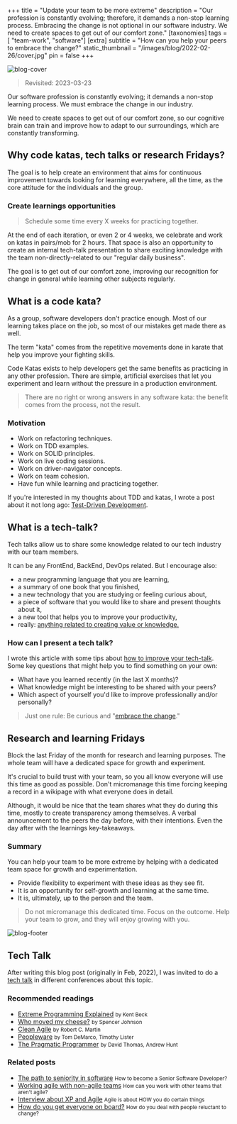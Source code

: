+++
title = "Update your team to be more extreme"
description = "Our profession is constantly evolving; therefore, it demands a non-stop learning process. Embracing the change is not optional in our software industry. We need to create spaces to get out of our comfort zone."
[taxonomies]
tags = [ "team-work", "software"]
[extra]
subtitle = "How can you help your peers to embrace the change?"
static_thumbnail = "/images/blog/2022-02-26/cover.jpg"
pin = false
+++

![blog-cover](/images/blog/2022-02-26/cover.jpg)

> Revisited: <span class="post-revisited-date">2023-03-23</span>

Our software profession is constantly evolving; it demands a non-stop learning process. We must embrace the change in our industry.

<!-- more -->

We need to create spaces to get out of our comfort zone, so our cognitive brain can train and improve how to adapt to our surroundings, which are constantly transforming.

## Why code katas, tech talks or research Fridays?

The goal is to help create an environment that aims for continuous improvement towards looking for learning everywhere, all the time, as the core attitude for the individuals and the group.

### Create learnings opportunities

> Schedule some time every X weeks for practicing together.

At the end of each iteration, or even 2 or 4 weeks, we celebrate and work on katas in pairs/mob for 2 hours. That space is also an opportunity to create an internal tech-talk presentation to share exciting knowledge with the team non-directly-related to our "regular daily business".

The goal is to get out of our comfort zone, improving our recognition for change in general while learning other subjects regularly.

## What is a code kata?

As a group, software developers don't practice enough. Most of our learning takes place on the job, so most of our mistakes get made there as well.

The term "kata" comes from the repetitive movements done in karate that help you improve your fighting skills.

Code Katas exists to help developers get the same benefits as practicing in any other profession. There are simple, artificial exercises that let you experiment and learn without the pressure in a production environment.

> There are no right or wrong answers in any software kata: the benefit comes from the process, not the result.

### Motivation

- Work on refactoring techniques.
- Work on TDD examples.
- Work on SOLID principles.
- Work on live coding sessions.
- Work on driver-navigator concepts.
- Work on team cohesion.
- Have fun while learning and practicing together.

If you're interested in my thoughts about TDD and katas, I wrote a post about it not long ago:
[Test-Driven Development](/blog/test-driven-development/).

## What is a tech-talk?

Tech talks allow us to share some knowledge related to our tech industry with our team members.

It can be any FrontEnd, BackEnd, DevOps related. But I encourage also:

- a new programming language that you are learning,
- a summary of one book that you finished,
- a new technology that you are studying or feeling curious about,
- a piece of software that you would like to share and present thoughts about it,
- a new tool that helps you to improve your productivity,
- really: <u>anything related to creating value or knowledge.</u>

### How can I present a tech talk?

I wrote this article with some tips about [how to improve your tech-talk](/blog/improve-your-tech-talk/). Some key
questions that might help you to find something on your own:

- What have you learned recently (in the last X months)?
- What knowledge might be interesting to be shared with your peers?
- Which aspect of yourself you'd like to improve professionally and/or personally?

> Just one rule: Be curious and "[embrace the change](/blog/embrace-the-change/)."

## Research and learning Fridays

Block the last Friday of the month for research and learning purposes.
The whole team will have a dedicated space for growth and experiment.

It's crucial to build trust with your team, so you all know everyone will use this time as good as possible. Don't micromanage this time forcing keeping a record in a wikipage with what everyone does in detail. 

Although, it would be nice that the team shares what they do during this time, mostly to create transparency among themselves. A verbal announcement to the peers the day before, with their intentions. Even the day after with the learnings key-takeaways.

### Summary

You can help your team to be more extreme by helping with a dedicated team space for growth and experimentation.

- Provide flexibility to experiment with these ideas as they see fit.
- It is an opportunity for self-growth and learning at the same time.
- It is, ultimately, up to the person and the team.

> Do not micromanage this dedicated time. Focus on the outcome. Help your team to grow, and they will enjoy growing with you.

![blog-footer](/images/blog/2022-02-26/footer.jpg)

## Tech Talk

After writing this blog post (originally in Feb, 2022), I was invited to do 
a [tech talk](/talks/update-your-team-to-be-more-extreme) in different conferences about this topic.

### Recommended readings

- [Extreme Programming Explained](/readings/xp-embrace-change/) <small>by Kent Beck</small>
- [Who moved my cheese?](/readings/who-moved-my-cheese/) <small>by Spencer Johnson</small>
- [Clean Agile](/readings/clean-agile/) <small>by Robert C. Martin</small>
- [Peopleware](/readings/peopleware) <small>by Tom DeMarco, Timothy Lister</small>
- [The Pragmatic Programmer](/readings/the-pragmatic-programmer/) <small>by  David Thomas, Andrew Hunt</small>

### Related posts

- [The path to seniority in software](/blog/the-path-to-seniority-in-software/) <small>How to become a Senior Software Developer?</small>
- [Working agile with non-agile teams](/blog/working-agile-with-non-agile-teams/) <small>How can you work with other teams that aren't agile?</small>
- [Interview about XP and Agile](/blog/interview-about-xp-and-agile/) <small>Agile is about HOW you do certain things</small>
- [How do you get everyone on board?](/blog/how-do-you-get-everyone-on-board/) <small>How do you deal with people reluctant to change?</small>
